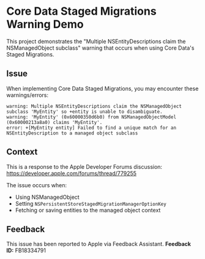 # Core Data Staged Migrations Warning Demo

This project demonstrates the "Multiple NSEntityDescriptions claim the NSManagedObject subclass" warning that occurs when using Core Data's Staged Migrations.

## Issue

When implementing Core Data Staged Migrations, you may encounter these warnings/errors:

```
warning: Multiple NSEntityDescriptions claim the NSManagedObject subclass 'MyEntity' so +entity is unable to disambiguate.
warning: 'MyEntity' (0x60000350d6b0) from NSManagedObjectModel (0x60000213a8a0) claims 'MyEntity'.
error: +[MyEntity entity] Failed to find a unique match for an NSEntityDescription to a managed object subclass
```

## Context

This is a response to the Apple Developer Forums discussion: https://developer.apple.com/forums/thread/779255

The issue occurs when:
- Using NSManagedObject
- Setting `NSPersistentStoreStagedMigrationManagerOptionKey`
- Fetching or saving entities to the managed object context

## Feedback
This issue has been reported to Apple via Feedback Assistant.
**Feedback ID:** FB18334791
